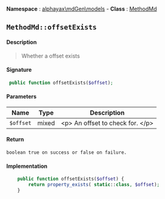 **Namespace**  : [alphayax\mdGen\models](../__NAMESPACE__.md) -
**Class** : [MethodMd](__CLASS__.md)

## `MethodMd::offsetExists`

#### Description

> Whether a offset exists

#### Signature

```php
 public function offsetExists($offset);
```

#### Parameters

| Name | Type | Description |
|---|---|---|
| `$offset` | mixed | &lt;p&gt; An offset to check for. &lt;/p&gt; |

#### Return

    boolean true on success or false on failure.

#### Implementation

```php
    public function offsetExists($offset) {
        return property_exists( static::class, $offset);
    }

```
